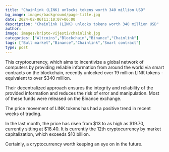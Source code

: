 ```yaml
---
title: "Chainlink (LINK) unlocks tokens worth 340 million USD"
bg_image: images/background/page-title.jpg
date: 2024-02-06T11:10:07+06:00
description: "Chainlink (LINK) unlocks tokens worth 340 million USD"
author: 
image: images/kripto-vijesti/chainlink.jpg
categories: ["Altcoins","Blockchain","Binance","Chainlink"]
tags: ["Bull market","Binance","Chainlink","Smart contract"]
type: post
---
```

This cryptocurrency, which aims to incentivize a global network of computers by providing reliable information from around the world via smart contracts on the blockchain, recently unlocked over 19 million LINK tokens - equivalent to over $340 million.

Their decentralized approach ensures the integrity and reliability of the provided information and reduces the risk of error and manipulation. Most of these funds were released on the Binance exchange.

The price movement of LINK tokens has had a positive trend in recent weeks of trading. 

In the last month, the price has risen from $13 to as high as $19.70, currently sitting at $18.40. It is currently the 12th cryptocurrency by market capitalization, which exceeds $10 billion.

Certainly, a cryptocurrency worth keeping an eye on in the future.




